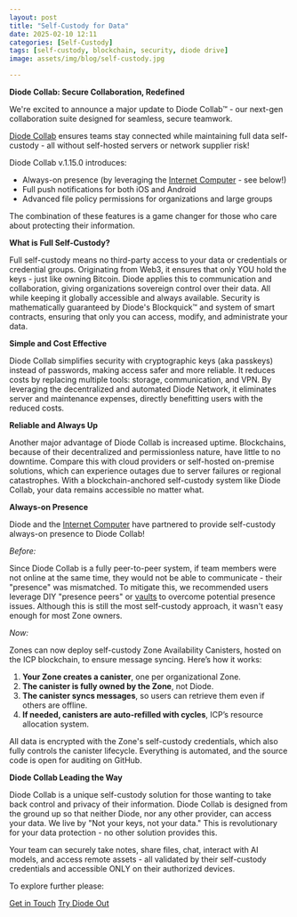 ```yaml
---
layout: post
title: "Self-Custody for Data"
date: 2025-02-10 12:11
categories: [Self-Custody]
tags: [self-custody, blockchain, security, diode drive]
image: assets/img/blog/self-custody.jpg

---
```


**Diode Collab: Secure Collaboration, Redefined**

We're excited to announce a major update to Diode Collab&trade; - our next-gen collaboration suite designed for seamless, secure teamwork.

[Diode Collab](https://diode.io/products/collab) ensures teams stay connected while maintaining full data self-custody - all without self-hosted servers or network supplier risk!

Diode Collab v.1.15.0 introduces:

* Always-on presence (by leveraging the [Internet Computer](https://internetcomputer.org/) - see below!)
* Full push notifications for both iOS and Android
* Advanced file policy permissions for organizations and large groups

The combination of these features is a game changer for those who care about protecting their information.

**What is Full Self-Custody?**

Full self-custody means no third-party access to your data or credentials or credential groups. Originating from Web3, it ensures that only YOU hold the keys - just like owning Bitcoin. Diode applies this to communication and collaboration, giving organizations sovereign control over their data.  All while keeping it globally accessible and always available. Security is mathematically guaranteed by Diode's Blockquick&trade; and system of smart contracts, ensuring that only you can access, modify, and administrate your data.

**Simple and Cost Effective**

Diode Collab simplifies security with cryptographic keys (aka passkeys) instead of passwords, making access safer and more reliable. It reduces costs by replacing multiple tools: storage, communication, and VPN. By leveraging the decentralized and automated Diode Network, it eliminates server and maintenance expenses, directly benefitting users with the reduced costs.

**Reliable and Always Up**

Another major advantage of Diode Collab is increased uptime. Blockchains, because of their decentralized and permissionless nature, have little to no downtime. Compare this with cloud providers or self-hosted on-premise solutions, which can experience outages due to server failures or regional catastrophes. With a blockchain-anchored self-custody system like Diode Collab, your data remains accessible no matter what.

**Always-on Presence**

Diode and the [Internet Computer](https://internetcomputer.org/) have partnered to provide self-custody always-on presence to Diode Collab!  

_Before:_

Since Diode Collab is a fully peer-to-peer system, if team members were not online at the same time, they would not be able to communicate - their "presence" was mismatched.  To mitigate this,  we recommended users leverage DIY "presence peers" or [vaults](https://diode.io/products/vault) to overcome potential presence issues.  Although this is still the most self-custody approach, it wasn't easy enough for most Zone owners.  

_Now:_

Zones can now deploy self-custody Zone Availability Canisters, hosted on the ICP blockchain, to ensure message syncing. Here’s how it works:

1.  **Your Zone creates a canister**, one per organizational Zone.
3.  **The canister is fully owned by the Zone**, not Diode.
5.  **The canister syncs messages**, so users can retrieve them even if others are offline.
4.  **If needed, canisters are auto-refilled with cycles**, ICP’s resource allocation system.

All data is encrypted with the Zone's self-custody credentials, which also fully controls the canister lifecycle.  Everything is automated, and the source code is open for auditing on GitHub.

**Diode Collab Leading the Way**

Diode Collab is a unique self-custody solution for those wanting to take back control and privacy of their information.  Diode Collab is designed from the ground up so that neither Diode, nor any other provider, can access your data.  We live by "Not your keys, not your data."  This is revolutionary for your data protection - no other solution provides this.  

Your team can securely take notes, share files, chat, interact with AI models, and access remote assets - all validated by their self-custody credentials and accessible ONLY on their authorized devices.


To explore further please:
<div class="story__buttons">
  <a href="{{"https://contactdiode.paperform.co"}}" class="btn" target="">Get in Touch</a>
  <a href="#download-app" class="btn popup-open" target="">Try Diode Out</a>
</div>
